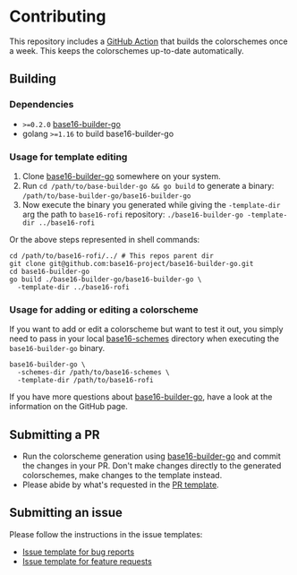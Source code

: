# Contributing

This repository includes a [GitHub Action] that builds the
colorschemes once a week. This keeps the colorschemes up-to-date
automatically.

## Building

### Dependencies

- `>=0.2.0` [base16-builder-go]
- golang `>=1.16` to build base16-builder-go

### Usage for template editing

1. Clone [base16-builder-go] somewhere on your system.
1. Run `cd /path/to/base-builder-go && go build` to generate a binary:
`/path/to/base-builder-go/base16-builder-go`
1. Now execute the binary you generated while giving the `-template-dir`
arg the path to `base16-rofi` repository: `./base16-builder-go
-template-dir ../base16-rofi`

Or the above steps represented in shell commands:

```shell
cd /path/to/base16-rofi/../ # This repos parent dir
git clone git@github.com:base16-project/base16-builder-go.git
cd base16-builder-go
go build ./base16-builder-go/base16-builder-go \
  -template-dir ../base16-rofi
```

### Usage for adding or editing a colorscheme

If you want to add or edit a colorscheme but want to test it out, you
simply need to pass in your local [base16-schemes] directory when
executing the `base16-builder-go` binary.

```shell
base16-builder-go \
  -schemes-dir /path/to/base16-schemes \
  -template-dir /path/to/base16-rofi
```

If you have more questions about [base16-builder-go], have a look at
the information on the GitHub page.

## Submitting a PR

- Run the colorscheme generation using [base16-builder-go] and commit
  the changes in your PR. Don't make changes directly to the generated
  colorschemes, make changes to the template instead.
- Please abide by what's requested in the [PR template].

## Submitting an issue

Please follow the instructions in the issue templates:

- [Issue template for bug reports]
- [Issue template for feature requests]

[base16-builder-go]: https://github.com/base16-project/base16-builder-go
[base16-schemes]: https://github.com/base16-project/base16-schemes
[Github Action]: .github/workflows/update.yml
[PR template]: .github/pull_request_template.md
[Issue template for bug reports]: .github/ISSUE_TEMPLATE/bug_report.md
[Issue template for feature requests]: .github/ISSUE_TEMPLATE/feature_request.md

